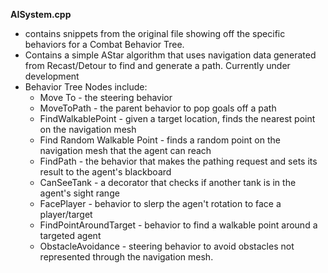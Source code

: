 **AISystem.cpp**
- contains snippets from the original file showing off the specific behaviors for a Combat Behavior Tree.
- Contains a simple AStar algorithm that uses navigation data generated from Recast/Detour to find and generate a path. Currently under development
- Behavior Tree Nodes include:
	- Move To - the steering behavior
	- MoveToPath - the parent behavior to pop goals off a path
	- FindWalkablePoint  - given a target location, finds the nearest point on the navigation mesh
	- Find Random Walkable Point - finds a random point on the navigation mesh that the agent can reach
	- FindPath - the behavior that makes the pathing request and sets its result to the agent's blackboard
	- CanSeeTank - a decorator that checks if another tank is in the agent's sight range
	- FacePlayer - behavior to slerp the agen't rotation to face a player/target
	- FindPointAroundTarget - behavior to find a walkable point around a targeted agent
	- ObstacleAvoidance - steering behavior to avoid obstacles not represented through the navigation mesh.